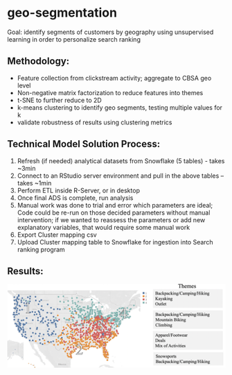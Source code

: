 # geo-segmentation
Goal: identify segments of customers by geography using unsupervised learning in order to personalize search ranking

## Methodology:
* Feature collection from clickstream activity; aggregate to CBSA geo level
* Non-negative matrix factorization to reduce features into themes
* t-SNE to further reduce to 2D
* k-means clustering to identify geo segments, testing multiple values for k
* validate robustness of results using clustering metrics

## Technical Model Solution Process:
1. Refresh (if needed) analytical datasets from Snowflake (5 tables) - takes ~3min
2. Connect to an RStudio server environment and pull in the above tables – takes ~1min
3. Perform ETL inside R-Server, or in desktop
4. Once final ADS is complete, run analysis
5. Manual work was done to trial and error which parameters are ideal; Code could be re-run on those decided parameters without manual intervention; if we wanted to reassess the parameters or add new explanatory variables, that would require some manual work
6. Export Cluster mapping csv
7. Upload Cluster mapping table to Snowflake for ingestion into Search ranking program

## Results:
![This is an image of the final geo segments](geo_segments.png)
